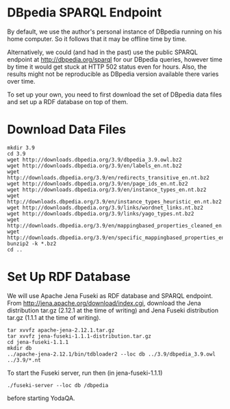 DBpedia SPARQL Endpoint
=======================

By default, we use the author's personal instance of DBpedia running
on his home computer.  So it follows that it may be offline time by
time.

Alternatively, we could (and had in the past) use the public SPARQL endpoint
at http://dbpedia.org/sparql for our DBpedia queries, however time by time
it would get stuck at HTTP 502 status even for hours.  Also, the results might
not be reproducible as DBpedia version available there varies over time.

To set up your own, you need to first download the set of DBpedia data files
and set up a RDF database on top of them.

Download Data Files
===================

	mkdir 3.9
	cd 3.9
	wget http://downloads.dbpedia.org/3.9/dbpedia_3.9.owl.bz2
	wget http://downloads.dbpedia.org/3.9/en/labels_en.nt.bz2
	wget http://downloads.dbpedia.org/3.9/en/redirects_transitive_en.nt.bz2
	wget http://downloads.dbpedia.org/3.9/en/page_ids_en.nt.bz2
	wget http://downloads.dbpedia.org/3.9/en/instance_types_en.nt.bz2
	wget http://downloads.dbpedia.org/3.9/en/instance_types_heuristic_en.nt.bz2
	wget http://downloads.dbpedia.org/3.9/links/wordnet_links.nt.bz2
	wget http://downloads.dbpedia.org/3.9/links/yago_types.nt.bz2
	wget http://downloads.dbpedia.org/3.9/en/mappingbased_properties_cleaned_en.nt.bz2
	wget http://downloads.dbpedia.org/3.9/en/specific_mappingbased_properties_en.nt.bz2
	bunzip2 -k *.bz2
	cd ..

Set Up RDF Database
===================

We will use Apache Jena Fuseki as RDF database and SPARQL endpoint.
From http://jena.apache.org/download/index.cgi, download the Jena distribution
tar.gz (2.12.1 at the time of writing) and Jena Fuseki distribution tar.gz
(1.1.1 at the time of writing).

	tar xvvfz apache-jena-2.12.1.tar.gz
	tar xvvfz jena-fuseki-1.1.1-distribution.tar.gz
	cd jena-fuseki-1.1.1
	mkdir db
	../apache-jena-2.12.1/bin/tdbloader2 --loc db ../3.9/dbpedia_3.9.owl ../3.9/*.nt

To start the Fuseki server, run then (in jena-fuseki-1.1.1)

	./fuseki-server --loc db /dbpedia

before starting YodaQA.
